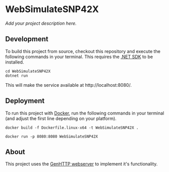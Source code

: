 # WebSimulateSNP42X

*Add your project description here.*

## Development

To build this project from source, checkout this repository and execute
the following commands in your terminal. This requires the
[.NET SDK](https://dotnet.microsoft.com/download) to be installed.

```
cd WebSimulateSNP42X
dotnet run
```

This will make the service available at http://localhost:8080/.

## Deployment

To run this project with [Docker](https://www.docker.com/), run the 
following commands in your terminal (and adjust the first line
depending on your platform).

```
docker build -f Dockerfile.linux-x64 -t WebSimulateSNP42X .

docker run -p 8080:8080 WebSimulateSNP42X
```

## About

This project uses the [GenHTTP webserver](https://genhttp.org/) to
implement it's functionality.